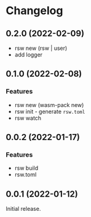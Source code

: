 # Changelog

## 0.2.0 (2022-02-09)

- rsw new (rsw | user)
- add logger

## 0.1.0 (2022-02-08)

### Features

- rsw new (wasm-pack new)
- rsw init - generate `rsw.toml`
- rsw watch

## 0.0.2 (2022-01-17)

### Features

- rsw build
- rsw.toml

## 0.0.1 (2022-01-12)

Initial release.
